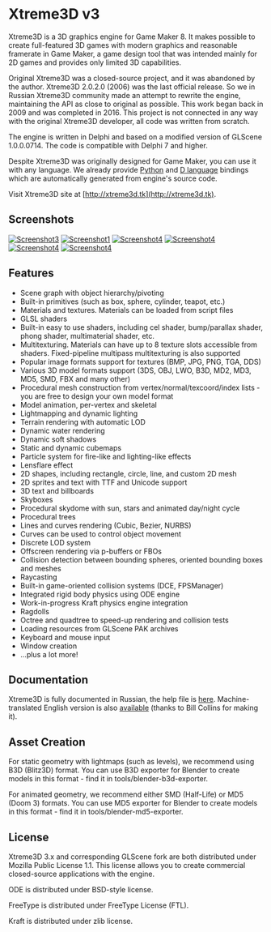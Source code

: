 Xtreme3D v3
===========
Xtreme3D is a 3D graphics engine for Game Maker 8. It makes possible to create full-featured 3D games with modern graphics and reasonable framerate in Game Maker, a game design tool that was intended mainly for 2D games and provides only limited 3D capabilities.

Original Xtreme3D was a closed-source project, and it was abandoned by the author. Xtreme3D 2.0.2.0 (2006) was the last official release. So we in Russian Xtreme3D community made an attempt to rewrite the engine, maintaining the API as close to original as possible. This work began back in 2009 and was completed in 2016. This project is not connected in any way with the original Xtreme3D developer, all code was written from scratch.

The engine is written in Delphi and based on a modified version of GLScene 1.0.0.0714. The code is compatible with Delphi 7 and higher.

Despite Xtreme3D was originally designed for Game Maker, you can use it with any language. We already provide [Python](https://github.com/xtreme3d/xtreme3d/tree/master/bindings/python) and [D language](https://github.com/xtreme3d/xtreme3d/tree/master/bindings/dlang) bindings which are automatically generated from engine's source code.

Visit Xtreme3D site at [http://xtreme3d.tk](http://xtreme3d.tk).

Screenshots
-----------
[![Screenshot3](/screenshots/pbr-thumb.jpg)](/screenshots/pbr.jpg)
[![Screenshot1](/screenshots/shadows-thumb.jpg)](/screenshots/shadows.jpg)
[![Screenshot4](/screenshots/water2-thumb.jpg)](/screenshots/water2.jpg)
[![Screenshot4](/screenshots/bumpshadows-thumb.jpg)](/screenshots/bumpshadows.jpg)
[![Screenshot4](/screenshots/x3d-3.0-rain-thumb.jpg)](/screenshots/x3d-3.0-rain.jpg)
[![Screenshot4](/screenshots/darkarts-thumb.jpg)](/screenshots/darkarts.jpg)

Features
--------
* Scene graph with object hierarchy/pivoting
* Built-in primitives (such as box, sphere, cylinder, teapot, etc.)
* Materials and textures. Materials can be loaded from script files
* GLSL shaders
* Built-in easy to use shaders, including cel shader, bump/parallax shader, phong shader, multimaterial shader, etc.
* Multitexturing. Materials can have up to 8 texture slots accessible from shaders. Fixed-pipeline multipass multitexturing is also supported
* Popular image formats support for textures (BMP, JPG, PNG, TGA, DDS)
* Various 3D model formats support (3DS, OBJ, LWO, B3D, MD2, MD3, MD5, SMD, FBX and many other)
* Procedural mesh construction from vertex/normal/texcoord/index lists - you are free to design your own model format
* Model animation, per-vertex and skeletal
* Lightmapping and dynamic lighting
* Terrain rendering with automatic LOD
* Dynamic water rendering
* Dynamic soft shadows
* Static and dynamic cubemaps
* Particle system for fire-like and lighting-like effects
* Lensflare effect
* 2D shapes, including rectangle, circle, line, and custom 2D mesh
* 2D sprites and text with TTF and Unicode support
* 3D text and billboards
* Skyboxes
* Procedural skydome with sun, stars and animated day/night cycle
* Procedural trees
* Lines and curves rendering (Cubic, Bezier, NURBS)
* Curves can be used to control object movement
* Discrete LOD system
* Offscreen rendering via p-buffers or FBOs
* Collision detection between bounding spheres, oriented bounding boxes and meshes
* Raycasting
* Built-in game-oriented collision systems (DCE, FPSManager)
* Integrated rigid body physics using ODE engine
* Work-in-progress Kraft physics engine integration
* Ragdolls
* Octree and quadtree to speed-up rendering and collision tests
* Loading resources from GLScene PAK archives
* Keyboard and mouse input
* Window creation
* ...plus a lot more!

Documentation
-------------
Xtreme3D is fully documented in Russian, the help file is [here](https://github.com/xtreme3d/xtreme3d/tree/master/doc-ru). Machine-translated English version is also [available](https://github.com/xtreme3d/xtreme3d/tree/master/doc-en) (thanks to Bill Collins for making it).

Asset Creation
--------------
For static geometry with lightmaps (such as levels), we recommend using B3D (Blitz3D) format. You can use B3D exporter for Blender to create models in this format - find it in tools/blender-b3d-exporter.

For animated geometry, we recommend either SMD (Half-Life) or MD5 (Doom 3) formats. You can use MD5 exporter for Blender to create models in this format - find it in tools/blender-md5-exporter.

License
-------
Xtreme3D 3.x and corresponding GLScene fork are both distributed under Mozilla Public License 1.1. This license allows you to create commercial closed-source applications with the engine.

ODE is distributed under BSD-style license.

FreeType is distributed under FreeType License (FTL).

Kraft is distributed under zlib license.
